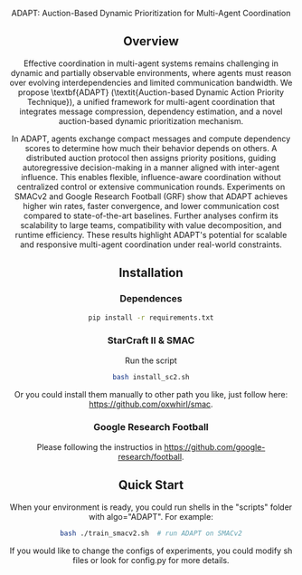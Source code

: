 <p align="center" width="100%">
</p>

<div id="top" align="center">

ADAPT: Auction-Based Dynamic Prioritization for Multi-Agent Coordination

## Overview

Effective coordination in multi-agent systems remains challenging in dynamic and partially observable environments, where agents must reason over evolving interdependencies and limited communication bandwidth. We propose \textbf{ADAPT} (\textit{Auction-based Dynamic Action Priority Technique}), a unified framework for multi-agent coordination that integrates message compression, dependency estimation, and a novel auction-based dynamic prioritization mechanism.

In ADAPT, agents exchange compact messages and compute dependency scores to determine how much their behavior depends on others. A distributed auction protocol then assigns priority positions, guiding autoregressive decision-making in a manner aligned with inter-agent influence. This enables flexible, influence-aware coordination without centralized control or extensive communication rounds. Experiments on SMACv2 and Google Research Football (GRF) show that ADAPT achieves higher win rates, faster convergence, and lower communication cost compared to state-of-the-art baselines. Further analyses confirm its scalability to large teams, compatibility with value decomposition, and runtime efficiency. These results highlight ADAPT's potential for scalable and responsive multi-agent coordination under real-world constraints.


## Installation

### Dependences
``` Bash
pip install -r requirements.txt
```

### StarCraft II & SMAC
Run the script
``` Bash
bash install_sc2.sh
```
Or you could install them manually to other path you like, just follow here: https://github.com/oxwhirl/smac.

### Google Research Football
Please following the instructios in https://github.com/google-research/football. 


## Quick Start
When your environment is ready, you could run shells in the "scripts" folder with algo="ADAPT". For example:
``` Bash
bash ./train_smacv2.sh  # run ADAPT on SMACv2
```
If you would like to change the configs of experiments, you could modify sh files or look for config.py for more details.
